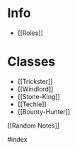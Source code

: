 # Info
- [[Roles]]

# Classes
- [[Trickster]]
- [[Windlord]]
- [[Stone-King]]
- [[Techie]]
- [[Bounty-Hunter]]

[[Random Notes]]

#index 